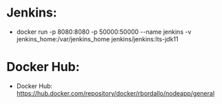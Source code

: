 # Jenkins:
  - docker run -p 8080:8080 -p 50000:50000 --name jenkins -v jenkins_home:/var/jenkins_home jenkins/jenkins:lts-jdk11

# Docker Hub:
  - Docker Hub: https://hub.docker.com/repository/docker/rbordallo/nodeapp/general
